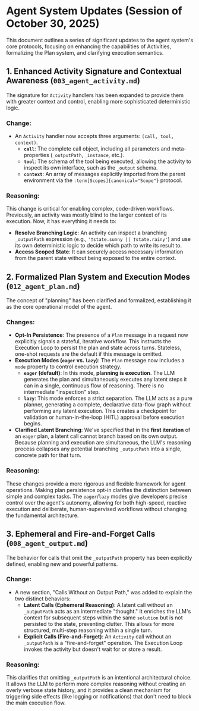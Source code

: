 # Agent System Updates (Session of October 30, 2025)

This document outlines a series of significant updates to the agent system's core protocols, focusing on enhancing the capabilities of Activities, formalizing the Plan system, and clarifying execution semantics.

## 1. Enhanced Activity Signature and Contextual Awareness (`003_agent_activity.md`)

The signature for `Activity` handlers has been expanded to provide them with greater context and control, enabling more sophisticated deterministic logic.

### Change:

- An `Activity` handler now accepts three arguments: `(call, tool, context)`.
  - **`call`**: The complete call object, including all parameters and meta-properties (`_outputPath`, `_instance`, etc.).
  - **`tool`**: The schema of the tool being executed, allowing the activity to inspect its own interface, such as the `_output` schema.
  - **`context`**: An array of messages explicitly imported from the parent environment via the `:term[Scopes]{canonical="Scope"}` protocol.

### Reasoning:

This change is critical for enabling complex, code-driven workflows. Previously, an activity was mostly blind to the larger context of its execution. Now, it has everything it needs to:

- **Resolve Branching Logic**: An activity can inspect a branching `_outputPath` expression (e.g., `'†state.sunny || †state.rainy'`) and use its own deterministic logic to decide which path to write its result to.
- **Access Scoped State**: It can securely access necessary information from the parent state without being exposed to the entire context.

## 2. Formalized Plan System and Execution Modes (`012_agent_plan.md`)

The concept of "planning" has been clarified and formalized, establishing it as the core operational model of the agent.

### Changes:

- **Opt-In Persistence**: The presence of a `Plan` message in a request now explicitly signals a stateful, iterative workflow. This instructs the Execution Loop to persist the plan and state across turns. Stateless, one-shot requests are the default if this message is omitted.
- **Execution Modes (`eager` vs. `lazy`)**: The `Plan` message now includes a `mode` property to control execution strategy.
  - **`eager` (default)**: In this mode, **planning is execution**. The LLM generates the plan and simultaneously executes any latent steps it can in a single, continuous flow of reasoning. There is no intermediate "inspection" step.
  - **`lazy`**: This mode enforces a strict separation. The LLM acts as a pure planner, generating a complete, declarative data-flow graph without performing any latent execution. This creates a checkpoint for validation or human-in-the-loop (HITL) approval before execution begins.
- **Clarified Latent Branching**: We've specified that in the **first iteration** of an `eager` plan, a latent call cannot branch based on its own output. Because planning and execution are simultaneous, the LLM's reasoning process collapses any potential branching `_outputPath` into a single, concrete path for that turn.

### Reasoning:

These changes provide a more rigorous and flexible framework for agent operations. Making plan persistence opt-in clarifies the distinction between simple and complex tasks. The `eager`/`lazy` modes give developers precise control over the agent's autonomy, allowing for both high-speed, reactive execution and deliberate, human-supervised workflows without changing the fundamental architecture.

## 3. Ephemeral and Fire-and-Forget Calls (`008_agent_output.md`)

The behavior for calls that omit the `_outputPath` property has been explicitly defined, enabling new and powerful patterns.

### Change:

- A new section, "Calls Without an Output Path," was added to explain the two distinct behaviors:
  - **Latent Calls (Ephemeral Reasoning)**: A latent call without an `_outputPath` acts as an intermediate "thought." It enriches the LLM's context for subsequent steps within the same `solution` but is not persisted to the state, preventing clutter. This allows for more structured, multi-step reasoning within a single turn.
  - **Explicit Calls (Fire-and-Forget)**: An `Activity` call without an `_outputPath` is a "fire-and-forget" operation. The Execution Loop invokes the activity but doesn't wait for or store a result.

### Reasoning:

This clarifies that omitting `_outputPath` is an intentional architectural choice. It allows the LLM to perform more complex reasoning without creating an overly verbose state history, and it provides a clean mechanism for triggering side effects (like logging or notifications) that don't need to block the main execution flow.
